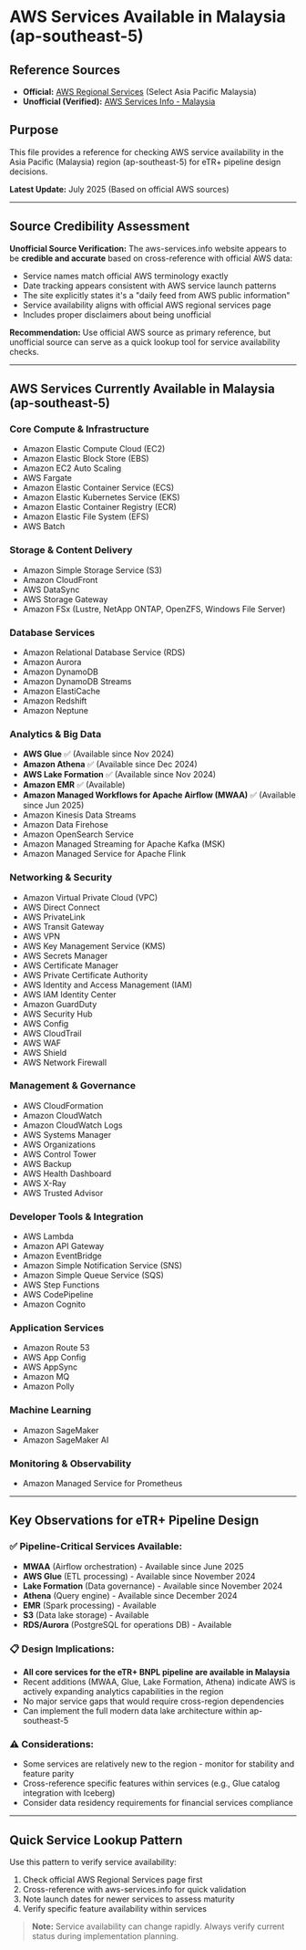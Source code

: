 # AWS Services Available in Malaysia (ap-southeast-5)

## Reference Sources
- **Official:** [AWS Regional Services](https://aws.amazon.com/about-aws/global-infrastructure/regional-product-services/) (Select Asia Pacific Malaysia)
- **Unofficial (Verified):** [AWS Services Info - Malaysia](https://www.aws-services.info/ap-southeast-5.html)

## Purpose
This file provides a reference for checking AWS service availability in the Asia Pacific (Malaysia) region (ap-southeast-5) for eTR+ pipeline design decisions.

**Latest Update:** July 2025 (Based on official AWS sources)

---

## Source Credibility Assessment

**Unofficial Source Verification:** The aws-services.info website appears to be **credible and accurate** based on cross-reference with official AWS data:
- Service names match official AWS terminology exactly
- Date tracking appears consistent with AWS service launch patterns
- The site explicitly states it's a "daily feed from AWS public information"
- Service availability aligns with official AWS regional services page
- Includes proper disclaimers about being unofficial

**Recommendation:** Use official AWS source as primary reference, but unofficial source can serve as a quick lookup tool for service availability checks.

---

## AWS Services Currently Available in Malaysia (ap-southeast-5)

### Core Compute & Infrastructure
- Amazon Elastic Compute Cloud (EC2)
- Amazon Elastic Block Store (EBS)
- Amazon EC2 Auto Scaling
- AWS Fargate
- Amazon Elastic Container Service (ECS)
- Amazon Elastic Kubernetes Service (EKS)
- Amazon Elastic Container Registry (ECR)
- Amazon Elastic File System (EFS)
- AWS Batch

### Storage & Content Delivery
- Amazon Simple Storage Service (S3)
- Amazon CloudFront
- AWS DataSync
- AWS Storage Gateway
- Amazon FSx (Lustre, NetApp ONTAP, OpenZFS, Windows File Server)

### Database Services
- Amazon Relational Database Service (RDS)
- Amazon Aurora
- Amazon DynamoDB
- Amazon DynamoDB Streams
- Amazon ElastiCache
- Amazon Redshift
- Amazon Neptune

### Analytics & Big Data
- **AWS Glue** ✅ (Available since Nov 2024)
- **Amazon Athena** ✅ (Available since Dec 2024)
- **AWS Lake Formation** ✅ (Available since Nov 2024)
- **Amazon EMR** ✅ (Available)
- **Amazon Managed Workflows for Apache Airflow (MWAA)** ✅ (Available since Jun 2025)
- Amazon Kinesis Data Streams
- Amazon Data Firehose
- Amazon OpenSearch Service
- Amazon Managed Streaming for Apache Kafka (MSK)
- Amazon Managed Service for Apache Flink

### Networking & Security
- Amazon Virtual Private Cloud (VPC)
- AWS Direct Connect
- AWS PrivateLink
- AWS Transit Gateway
- AWS VPN
- AWS Key Management Service (KMS)
- AWS Secrets Manager
- AWS Certificate Manager
- AWS Private Certificate Authority
- AWS Identity and Access Management (IAM)
- AWS IAM Identity Center
- Amazon GuardDuty
- AWS Security Hub
- AWS Config
- AWS CloudTrail
- AWS WAF
- AWS Shield
- AWS Network Firewall

### Management & Governance
- AWS CloudFormation
- Amazon CloudWatch
- Amazon CloudWatch Logs
- AWS Systems Manager
- AWS Organizations
- AWS Control Tower
- AWS Backup
- AWS Health Dashboard
- AWS X-Ray
- AWS Trusted Advisor

### Developer Tools & Integration
- AWS Lambda
- Amazon API Gateway
- Amazon EventBridge
- Amazon Simple Notification Service (SNS)
- Amazon Simple Queue Service (SQS)
- AWS Step Functions
- AWS CodePipeline
- Amazon Cognito

### Application Services
- Amazon Route 53
- AWS App Config
- AWS AppSync
- Amazon MQ
- Amazon Polly

### Machine Learning
- Amazon SageMaker
- Amazon SageMaker AI

### Monitoring & Observability
- Amazon Managed Service for Prometheus

---

## Key Observations for eTR+ Pipeline Design

### ✅ **Pipeline-Critical Services Available:**
- **MWAA** (Airflow orchestration) - Available since June 2025
- **AWS Glue** (ETL processing) - Available since November 2024
- **Lake Formation** (Data governance) - Available since November 2024
- **Athena** (Query engine) - Available since December 2024
- **EMR** (Spark processing) - Available
- **S3** (Data lake storage) - Available
- **RDS/Aurora** (PostgreSQL for operations DB) - Available

### 📋 **Design Implications:**
- **All core services for the eTR+ BNPL pipeline are available in Malaysia**
- Recent additions (MWAA, Glue, Lake Formation, Athena) indicate AWS is actively expanding analytics capabilities in the region
- No major service gaps that would require cross-region dependencies
- Can implement the full modern data lake architecture within ap-southeast-5

### ⚠️ **Considerations:**
- Some services are relatively new to the region - monitor for stability and feature parity
- Cross-reference specific features within services (e.g., Glue catalog integration with Iceberg)
- Consider data residency requirements for financial services compliance

---

## Quick Service Lookup Pattern
Use this pattern to verify service availability:
1. Check official AWS Regional Services page first
2. Cross-reference with aws-services.info for quick validation
3. Note launch dates for newer services to assess maturity
4. Verify specific feature availability within services

> **Note:** Service availability can change rapidly. Always verify current status during implementation planning.